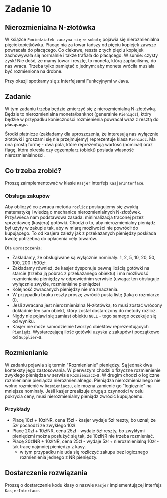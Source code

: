 # Zadanie 10

## Nierozmienialna N-złotówka

W książce `Poniedziałek zaczyna się w sobotę` pojawia się nierozmienialna pięciokopiejkówka. Płacąc nią za towar tańszy od pięciu kopiejek zawsze powracała do płacącego. Co ciekawe, reszta z tych pięciu kopiejek zachowywała się normalnie i także trafiała do płacącego. W sumie: czysty zysk! Nie dość, że mamy towar i resztę, to moneta, którą zapłaciliśmy, do nas wraca. Trzeba tylko pamiętać o jednym: aby moneta wróciła musiała być rozmieniona na drobne.

Przy okazji spotkamy się z Interfejsami Funkcyjnymi w Java.

## Zadanie

W tym zadaniu trzeba będzie zmierzyć się z nierozmienialną N-złotówką. Będzie to nierozmienialna moneta/banknot (generalnie `Pieniądz`), który będzie w przypadku konieczności rozmienienia powracał wraz z resztą do płacącego.

Środki płatnicze (zakładamy dla uproszczenia, że interesują nas wyłącznie złotówki i groszami się nie przejmujemy) reprezentuje klasa `Pieniadz`. Ma ona prostą formę - dwa pola, które reprezentują wartość (nominał) oraz flagę, która określa czy egzemplarz (obiekt) posiada własność nierozmienialności.

## Co trzeba zrobić?

Proszę zaimplementować w klasie `Kasjer` interfejs `KasjerInterface`.

### Obsługa zakupów

Aby obliczyć co zwraca metoda `rozlicz` posługujemy się zwykłą matematyką i wiedzą o mechanice nierozmienialnych N-złotówek. Przyświeca nam podstawowa zasada: minimalizacja traconej przez sprzedawcę (kasjera) gotówki. Chodzi o to, aby nierozmienialny pieniądz był użyty w zakupie tak, aby w miarę możliwości nie powrócił do kupującego. To od kasjera zależy jak z przekazanych pieniędzy poskłada kwotę potrzebną do opłacenia cely towarów.

Dla uproszczenia:

- Zakładamy, że obsługiwane są wyłącznie nominały: 1, 2, 5, 10, 20, 50, 100, 200 i 500zł.
- Zakładamy również, że kasjer dysponuje pewną ilością gotówki na starcie (trzeba ją pobrać z przekazanego obiektu) i ma możliwość rozmieniania pieniędzy w odpowiednim serwisie (uwaga: ten obsługuje wyłącznie zwykłe, rozmienialne pieniądze)
- Kolejność zwracanych pieniędzy nie ma znaczenia.
- W przypadku braku reszty proszę zwrócić pustą listę (taką o rozmiarze 0).
- Jeśli zwracana jest nierozmienialna N-złotówka, to musi zostać wrócony dokładnie ten sam obiekt, który został dostarczony do metody rozlicz.
- Nigdy nie pojawi się zamiast obiektu `NULL` - tego samego oczekuje się od wyniku.
- Kasjer nie może samodzielnie tworzyć obiektów reprezentujących `Pieniądz`. Wystarczającą ilość gotówki uzyska z zakupów i początkowo od `Supplier`-a.

## Rozmienianie

W zadaniu pojawia się termin "Rozmienianie" pieniędzy. Są jednak dwa konteksty jego zastosowania. W pierwszym chodzi o fizyczne rozmienienie zwykłego pieniądza w serwisie `Rozmieniacz`-a. W drugim chodzi o logiczne rozmienianie pieniądza nierozmienialnego. Pieniądza nierozmienialnego nie wolno rozmienić w `Rozmieniaczu`, ale można zamienić go "logicznie" na mniejsze nominały. Jeśli kasjer zrealizuje drugą z czynności w celu pokrycia ceny, musi nierozmienialny pieniądz zwrócić kupującemu.

### Przykłady

- Płacę 10zł + 10złNR, cena 15zł - kasjer wydaje 5zł reszty, bo uznał, że 5zł pochodzi ze zwykłego 10zł.
- Płacę 20zł + 10złNR, cena 25zł - wydaje 5zł reszty, bo zwykłymi pieniędzmi można posłużyć się tak, że 10złNR nie trzeba rozmieniać.
- Płacę 20złNR + 10złNR, cena 25zł - wydaje 5zł + nierozmienialną 10zł - tak tracę najmniej pieniędzy z kasy.
    - w tym przypadku nie uda się rozliczyć zakupu bez logicznego rozmienienia jednego z NR pieniędzy.

## Dostarczenie rozwiązania

Proszę o dostarczenie kodu klasy o nazwie `Kasjer` implementującej interfejs `KasjerInterface`.